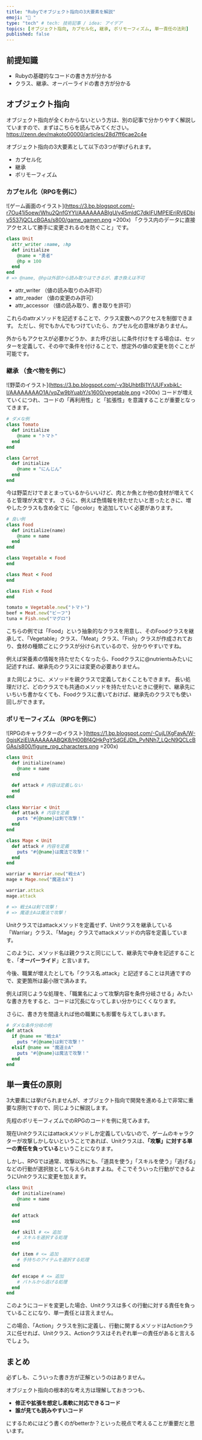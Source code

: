 ```yaml
---
title: "Rubyでオブジェクト指向の3大要素を解説"
emoji: "🏹 "
type: "tech" # tech: 技術記事 / idea: アイデア
topics: [オブジェクト指向, カプセル化, 継承, ポリモーフィズム, 単一責任の法則]
published: false
---
```


## 前提知識
- Rubyの基礎的なコードの書き方が分かる
- クラス、継承、オーバーライドの書き方が分かる

## オブジェクト指向
オブジェクト指向が全くわからないという方は、別の記事で分かりやすく解説していますので、まずはこちらを読んでみてください。
https://zenn.dev/makoto00000/articles/28d7ff6cae2c4e


オブジェクト指向の3大要素として以下の3つが挙げられます。

- カプセル化
- 継承
- ポリモーフィズム



### カプセル化（RPGを例に）
![ゲーム画面のイラスト](https://3.bp.blogspot.com/-r7Ou41i5oew/Whu2QnfGYYI/AAAAAAABIgU/y45mldC7dkIFUMPElEriRV6Dbiv5537jQCLcBGAs/s800/game_gamen.png =200x)
「クラス内のデータに直接アクセスして勝手に変更されるのを防ぐこと」です。
```Ruby
class Unit
  attr_writer :name, :hp
  def initialize
    @name = "勇者"
    @hp = 100
  end
end
# => @name, @hpは外部から読み取りはできるが、書き換えは不可
```
- attr_writer （値の読み取りのみ許可）
- attr_reader （値の変更のみ許可）
- attr_accessor （値の読み取り、書き取りを許可）

これらのattrメソッドを記述することで、クラス変数へのアクセスを制御できます。
ただし、何でもかんでもつけていたら、カプセル化の意味がありません。

外からもアクセスが必要かどうか、また呼び出しに条件付けをする場合は、セッターを定義して、その中で条件を付けることで、想定外の値の変更を防ぐことが可能です。

### 継承 （食べ物を例に）
![野菜のイラスト](https://3.bp.blogspot.com/-v3bUhbtBi1Y/UUFxxbikL-I/AAAAAAAAO1A/vqZw9bYuabY/s1600/vegetable.png =200x)
コードが増えていくにつれ、コードの「再利用性」と「拡張性」を意識することが重要となってきます。
```Ruby
# ダメな例
class Tomato
  def initialize
    @name = "トマト"
  end
end

class Carrot
  def initialize
    @name = "にんじん"
  end
end
```
今は野菜だけでまとまっているからいいけど、肉とか魚とか他の食材が増えてくると管理が大変です。
さらに、例えば色情報を持たせたいと思ったときに、増やしたクラスも含め全てに「@color」を追加していく必要があります。
```Ruby
# 良い例
class Food
  def initialize(name)
    @name = name
  end
end

class Vegetable < Food
end

class Meat < Food
end

class Fish < Food
end

tomato = Vegetable.new("トマト")
beef = Meat.new("ビーフ")
tuna = Fish.new("マグロ")

```
こちらの例では「Food」という抽象的なクラスを用意し、そのFoodクラスを継承して、「Vegetable」クラス、「Meat」クラス、「Fish」クラスが作成されており、食材の種類ごとにクラスが分けられているので、分かりやすいですね。

例えば栄養素の情報を持たせたくなったら、Foodクラスに@nutrientsみたいに記述すれば、継承先のクラスには変更の必要ありません。


また同じように、メソッドを親クラスで定義しておくこともできます。
長い処理だけど、どのクラスでも共通のメソッドを持たせたいときに便利で、継承先にいちいち書かなくても、Foodクラスに書いておけば、継承先のクラスでも使い回しができます。

### ポリモーフィズム （RPGを例に）
![RPGのキャラクターのイラスト](https://1.bp.blogspot.com/-CujLlXgFavA/W-0gjsKziEI/AAAAAAABQK8/H00Bf4QHkPgYSdGEJDh_PvNNh7_LQcN9QCLcBGAs/s800/figure_rpg_characters.png =200x)
```Ruby
class Unit
  def initialize(name)
    @name = name
  end

  def attack # 内容は定義しない
  end
end

class Warriar < Unit
  def attack # 内容を定義
    puts "#{@name}は剣で攻撃！"
  end
end

class Mage < Unit
  def attack # 内容を定義
    puts "#{@name}は魔法で攻撃！"
  end
end

warriar = Warriar.new("戦士A")
mage = Mage.new("魔道士A")

warriar.attack
mage.attack

# => 戦士Aは剣で攻撃！
# => 魔道士Aは魔法で攻撃！

```
Unitクラスではattackメソッドを定義せず、Unitクラスを継承している「Warriar」クラス、「Mage」クラスでattackメソッドの内容を定義しています。

このように、メソッド名は親クラスと同じにして、継承先で中身を記述することを、「**オーバーライド**」と言います。

今後、職業が増えたとしても「クラス名.attack」と記述することは共通ですので、変更箇所は最小限で済みます。

例えば同じような処理を、「職業名によって攻撃内容を条件分岐させる」みたいな書き方をすると、コードは冗長になってしまい分かりにくくなります。

さらに、書き方を間違えれば他の職業にも影響を与えてしまいます。

```Ruby
# ダメな条件分岐の例
def attack
  if @name == "戦士A"
    puts "#{@name}は剣で攻撃！"
  elsif @name == "魔道士A"
    puts "#{@name}は魔法で攻撃！"
  end
end
```

## 単一責任の原則

3大要素には挙げられませんが、オブジェクト指向で開発を進める上で非常に重要な原則ですので、同じように解説します。

先程のポリモーフィズムでのRPGのコードを例に見てみます。

現在Unitクラスにはattackメソッドしか定義していないので、ゲームのキャラクターが攻撃しかしないということであれば、Unitクラスは、**「攻撃」に対する単一の責任を負っている**ということになります。

しかし、RPGでは通常、攻撃以外にも、「道具を使う」「スキルを使う」「逃げる」などの行動が選択肢として与えられますよね。そこでそういった行動ができるようにUnitクラスに変更を加えます。

```Ruby
class Unit
  def initialize(name)
    @name = name
  end

  def attack
  end

  def skill # <= 追加
    # スキルを選択する処理
  end

  def item # <= 追加
    # 手持ちのアイテムを選択する処理
  end

  def escape # <= 追加
    # バトルから逃げる処理
  end
end
```
このようにコードを変更した場合、Unitクラスは多くの行動に対する責任を負っていることになり、単一責任とは言えません。

この場合、「Action」クラスを別に定義し、行動に関するメソッドはActionクラスに任せれば、Unitクラス、Actionクラスはそれぞれ単一の責任があると言えるでしょう。

## まとめ

必ずしも、こういった書き方が正解というのはありません。

オブジェクト指向の根本的な考え方は理解しておきつつも、

- **修正や拡張を想定し柔軟に対応できるコード**
- **誰が見ても読みやすいコード**

にするためにはどう書くのがbetterか？といった視点で考えることが重要だと思います。